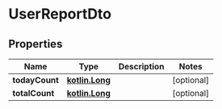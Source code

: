 # UserReportDto

## Properties
Name | Type | Description | Notes
------------ | ------------- | ------------- | -------------
**todayCount** | [**kotlin.Long**](.md) |  |  [optional]
**totalCount** | [**kotlin.Long**](.md) |  |  [optional]
